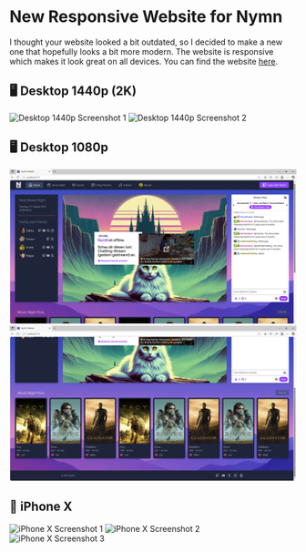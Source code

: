 # New Responsive Website for Nymn

I thought your website looked a bit outdated, so I decided to make a new one that hopefully looks a bit more modern.
The website is responsive which makes it look great on all devices.
You can find the website [here](https://dennis0811.github.io/nymn-website/).

## 🖥️ Desktop 1440p (2K)

![Desktop 1440p Screenshot 1](/public/screenshot-1440p.PNG)
![Desktop 1440p Screenshot 2](/public/screenshot-2-1440p.PNG)

## 🖥️ Desktop 1080p

![Desktop 1440p Screenshot 1](/public/screenshot-1080p.PNG)
![Desktop 1440p Screenshot 2](/public/screenshot-2-1080p.PNG)

## 📱 iPhone X

![iPhone X Screenshot 1](/public/screenshot-1-phone.PNG)
![iPhone X Screenshot 2](/public/screenshot-2-phone.PNG)
![iPhone X Screenshot 3](/public/screenshot-3-phone.PNG)
